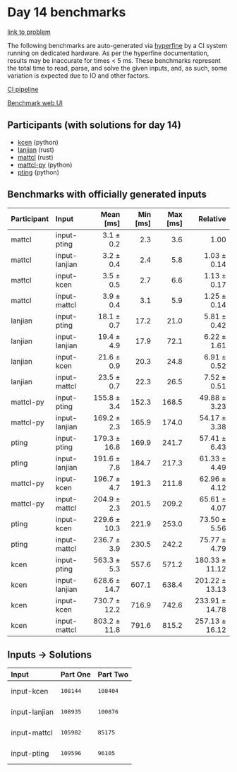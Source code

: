 # Day 14 benchmarks

[link to problem](https://adventofcode.com/2023/day/14)

The following benchmarks are auto-generated via
[hyperfine](https://github.com/sharkdp/hyperfine) by a CI system running on
dedicated hardware. As per the hyperfine documentation, results may be
inaccurate for times < 5 ms. These benchmarks represent the total time to read,
parse, and solve the given inputs, and, as such, some variation is expected due
to IO and other factors.

[CI pipeline](http://ci.papercode.net:8080/teams/main/pipelines/aoc2023)

[Benchmark web UI](https://aoc.ancalagon.black)


## Participants (with solutions for day 14)

- [kcen](https://github.com/kcen/aoc2023) (python)
- [lanjian](https://github.com/lanjian/aoc-2023) (rust)
- [mattcl](https://github.com/mattcl/aoc2023) (rust)
- [mattcl-py](https://github.com/mattcl/aoc2023-py) (python)
- [pting](https://github.com/pting/aoc2023) (python)


## Benchmarks with officially generated inputs

| Participant | Input | Mean [ms] | Min [ms] | Max [ms] | Relative |
|:---|:---|---:|---:|---:|---:|
| mattcl | input-pting | 3.1 ± 0.2 | 2.3 | 3.6 | 1.00 |
| mattcl | input-lanjian | 3.2 ± 0.4 | 2.4 | 5.8 | 1.03 ± 0.14 |
| mattcl | input-kcen | 3.5 ± 0.5 | 2.7 | 6.6 | 1.13 ± 0.17 |
| mattcl | input-mattcl | 3.9 ± 0.4 | 3.1 | 5.9 | 1.25 ± 0.14 |
| lanjian | input-pting | 18.1 ± 0.7 | 17.2 | 21.0 | 5.81 ± 0.42 |
| lanjian | input-lanjian | 19.4 ± 4.9 | 17.9 | 72.1 | 6.22 ± 1.61 |
| lanjian | input-kcen | 21.6 ± 0.9 | 20.3 | 24.8 | 6.91 ± 0.52 |
| lanjian | input-mattcl | 23.5 ± 0.7 | 22.3 | 26.5 | 7.52 ± 0.51 |
| mattcl-py | input-pting | 155.8 ± 3.4 | 152.3 | 168.5 | 49.88 ± 3.23 |
| mattcl-py | input-lanjian | 169.2 ± 2.3 | 165.9 | 174.0 | 54.17 ± 3.38 |
| pting | input-pting | 179.3 ± 16.8 | 169.9 | 241.7 | 57.41 ± 6.43 |
| pting | input-lanjian | 191.6 ± 7.8 | 184.7 | 217.3 | 61.33 ± 4.49 |
| mattcl-py | input-kcen | 196.7 ± 4.7 | 191.3 | 211.8 | 62.96 ± 4.12 |
| mattcl-py | input-mattcl | 204.9 ± 2.3 | 201.5 | 209.2 | 65.61 ± 4.07 |
| pting | input-kcen | 229.6 ± 10.3 | 221.9 | 253.0 | 73.50 ± 5.56 |
| pting | input-mattcl | 236.7 ± 3.9 | 230.5 | 242.2 | 75.77 ± 4.79 |
| kcen | input-pting | 563.3 ± 5.3 | 557.6 | 571.2 | 180.33 ± 11.12 |
| kcen | input-lanjian | 628.6 ± 14.7 | 607.1 | 638.4 | 201.22 ± 13.13 |
| kcen | input-kcen | 730.7 ± 12.2 | 716.9 | 742.6 | 233.91 ± 14.78 |
| kcen | input-mattcl | 803.2 ± 11.8 | 791.6 | 815.2 | 257.13 ± 16.12 |


## Inputs -> Solutions

| Input | Part One | Part Two |
|:---|:---|:---|
|input-kcen|<pre>108144</pre>|<pre>108404</pre>|
|input-lanjian|<pre>108935</pre>|<pre>100876</pre>|
|input-mattcl|<pre>105982</pre>|<pre>85175</pre>|
|input-pting|<pre>109596</pre>|<pre>96105</pre>|